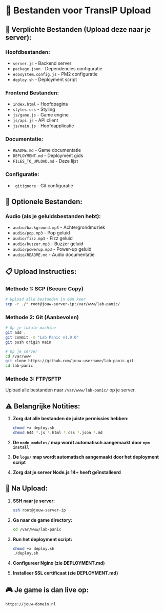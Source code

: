 # 📁 Bestanden voor TransIP Upload

## 🚀 **Verplichte Bestanden (Upload deze naar je server):**

### **Hoofdbestanden:**
- `server.js` - Backend server
- `package.json` - Dependencies configuratie
- `ecosystem.config.js` - PM2 configuratie
- `deploy.sh` - Deployment script

### **Frontend Bestanden:**
- `index.html` - Hoofdpagina
- `styles.css` - Styling
- `js/game.js` - Game engine
- `js/api.js` - API client
- `js/main.js` - Hoofdapplicatie

### **Documentatie:**
- `README.md` - Game documentatie
- `DEPLOYMENT.md` - Deployment gids
- `FILES_TO_UPLOAD.md` - Deze lijst

### **Configuratie:**
- `.gitignore` - Git configuratie

## 🎵 **Optionele Bestanden:**

### **Audio (als je geluidsbestanden hebt):**
- `audio/background.mp3` - Achtergrondmuziek
- `audio/pop.mp3` - Pop geluid
- `audio/fizz.mp3` - Fizz geluid
- `audio/buzzer.mp3` - Buzzer geluid
- `audio/powerup.mp3` - Power-up geluid
- `audio/README.md` - Audio documentatie

## 📋 **Upload Instructies:**

### **Methode 1: SCP (Secure Copy)**
```bash
# Upload alle bestanden in één keer
scp -r ./* root@jouw-server-ip:/var/www/lab-panic/
```

### **Methode 2: Git (Aanbevolen)**
```bash
# Op je lokale machine
git add .
git commit -m "Lab Panic v1.0.0"
git push origin main

# Op je server
cd /var/www
git clone https://github.com/jouw-username/lab-panic.git
cd lab-panic
```

### **Methode 3: FTP/SFTP**
Upload alle bestanden naar `/var/www/lab-panic/` op je server.

## ⚠️ **Belangrijke Notities:**

1. **Zorg dat alle bestanden de juiste permissies hebben:**
   ```bash
   chmod +x deploy.sh
   chmod 644 *.js *.html *.css *.json *.md
   ```

2. **De `node_modules/` map wordt automatisch aangemaakt door `npm install`**

3. **De `logs/` map wordt automatisch aangemaakt door het deployment script**

4. **Zorg dat je server Node.js 14+ heeft geïnstalleerd**

## 🔧 **Na Upload:**

1. **SSH naar je server:**
   ```bash
   ssh root@jouw-server-ip
   ```

2. **Ga naar de game directory:**
   ```bash
   cd /var/www/lab-panic
   ```

3. **Run het deployment script:**
   ```bash
   chmod +x deploy.sh
   ./deploy.sh
   ```

4. **Configureer Nginx (zie DEPLOYMENT.md)**

5. **Installeer SSL certificaat (zie DEPLOYMENT.md)**

## 🎮 **Je game is dan live op:**
`https://jouw-domein.nl`



